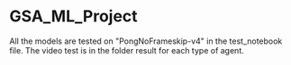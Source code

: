 # GSA_ML_Project
All the models are tested on "PongNoFrameskip-v4" in the test_notebook file. 
The video test is in the folder result for each type of agent. 
